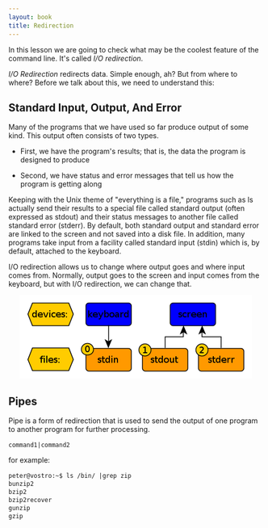 ```yaml
---
layout: book
title: Redirection
---
```


In this lesson we are going to check what may be the coolest feature of the
command line. It's called _I/O redirection_. 

_I/O Redirection_ redirects data. Simple enough, ah? But from where to where?
Before we talk about this, we need to understand this:

## Standard Input, Output, And Error
Many of the programs that we have used so far produce output of some kind.
This output often consists of two types. 

- First, we have the program's results; that is, the data the program is
  designed to produce 

- Second, we have status and error messages that tell us how the program is
  getting along 


Keeping with the Unix theme of "everything is a file," programs such as ls
actually send their results to a special file called standard output (often
expressed as stdout) and their status messages to another file called standard
error (stderr). By default, both standard output and standard error are linked
to the screen and not saved into a disk file.  In addition, many programs take
input from a facility called standard input (stdin) which is, by default,
attached to the keyboard.

I/O redirection allows us to change where output goes and where input comes
from.  Normally, output goes to the screen and input comes from the keyboard,
but with I/O redirection, we can change that.

<center><img src="./images/three_io.png"></center>

## Pipes

Pipe is a form of redirection that is used to send the output of one program
to another program for further processing. 

    command1|command2

for example:

    peter@vostro:~$ ls /bin/ |grep zip
    bunzip2
    bzip2
    bzip2recover
    gunzip
    gzip

